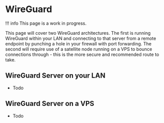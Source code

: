 # WireGuard

!!! info
    This page is a work in progress.

This page will cover two WireGuard architectures. The first is running WireGuard within your LAN and connecting to that server from a remote endpoint by punching a hole in your firewall with port forwarding. The second will require use of a satellite node running on a VPS to bounce connections through - this is the more secure and recommended route to take.

## WireGuard Server on your LAN

* Todo

## WireGuard Server on a VPS

* Todo